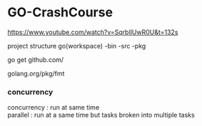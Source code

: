 # GO-CrashCourse

https://www.youtube.com/watch?v=SqrbIlUwR0U&t=132s

project structure
go(workspace)
-bin
-src
-pkg


go get github.com/

golang.org/pkg/fmt

### concurrency

concurrency : run at same time\
parallel : run at a same time but tasks broken into multiple tasks



